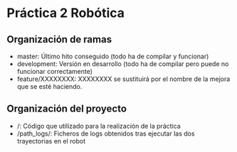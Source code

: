 # Práctica 2 Robótica
## Organización de ramas
- master: Último hito conseguido (todo ha de compilar y funcionar)
- development: Versión en desarrollo (todo ha de compilar pero puede no funcionar correctamente)
- feature/XXXXXXXX: XXXXXXXX se sustituirá por el nombre de la mejora que se esté haciendo.

## Organización del proyecto
- /: Código que utilizado para la realización de la práctica
- /path_logs/: Ficheros de logs obtenidos tras ejecutar las dos trayectorias en el robot
